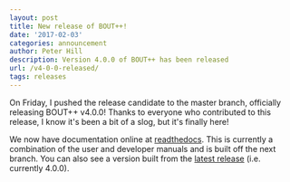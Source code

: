 ```yaml
---
layout: post
title: New release of BOUT++!
date: '2017-02-03'
categories: announcement
author: Peter Hill
description: Version 4.0.0 of BOUT++ has been released
url: /v4-0-0-released/
tags: releases
---
```


On Friday, I pushed the release candidate to the master branch,
officially releasing BOUT++ v4.0.0! Thanks to everyone who contributed
to this release, I know it's been a bit of a slog, but it's finally
here!

We now have documentation online at [readthedocs][latest]. This is
currently a combination of the user and developer manuals and is built
off the next branch. You can also see a version built from
the [latest release][stable] (i.e. currently 4.0.0).

[latest]: http://bout-dev.readthedocs.io/en/latest/
[stable]: http://bout-dev.readthedocs.io/en/stable/
